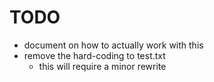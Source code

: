 # TODO

- document on how to actually work with this
- remove the hard-coding to test.txt
    - this will require a minor rewrite